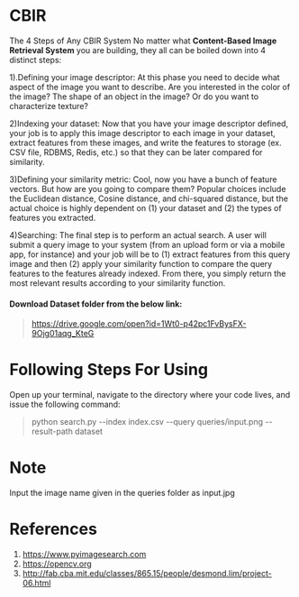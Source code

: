 # CBIR
The 4 Steps of Any CBIR System
No matter what  **Content-Based Image Retrieval System** you are building, they all can be boiled down into 4 distinct steps:

1).Defining your image descriptor: At this phase you need to decide what aspect of the image you want to describe. Are you interested in the color of the image? The shape of an object in the image? Or do you want to characterize texture?

2)Indexing your dataset: Now that you have your image descriptor defined, your job is to apply this image descriptor to each image in your dataset, extract features from these images, and write the features to storage (ex. CSV file, RDBMS, Redis, etc.) so that they can be later compared for similarity.

3)Defining your similarity metric: Cool, now you have a bunch of feature vectors. But how are you going to compare them? Popular choices include the Euclidean distance, Cosine distance, and chi-squared distance, but the actual choice is highly dependent on (1) your dataset and (2) the types of features you extracted.

4)Searching: The final step is to perform an actual search. A user will submit a query image to your system (from an upload form or via a mobile app, for instance) and your job will be to (1) extract features from this query image and then (2) apply your similarity function to compare the query features to the features already indexed. From there, you simply return the most relevant results according to your similarity function.

#### Download Dataset folder from the below link: <br/>
> https://drive.google.com/open?id=1Wt0-p42pc1FvBysFX-9Ojg01aqg_KteG

# Following Steps For Using
Open up your terminal, navigate to the directory where your code lives, and issue the following command:<br/>
> python search.py --index index.csv --query queries/input.png --result-path dataset

# Note
Input the image name given in the queries folder as input.jpg



# References
1) https://www.pyimagesearch.com
2) https://opencv.org
3) http://fab.cba.mit.edu/classes/865.15/people/desmond.lim/project-06.html
